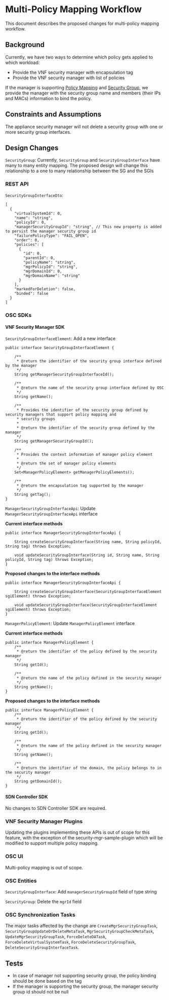 # Multi-Policy Mapping Workflow

This document describes the proposed changes for multi-policy mapping workflow.

## Background

Currently, we have two ways to determine which policy gets applied to which workload:

- Provide the VNF security manager with encapsulation tag
- Provide the VNF security manager with list of policies

If the manager is supporting [Policy Mapping](https://github.com/opensecuritycontroller/security-mgr-api/blob/master/src/main/java/org/osc/sdk/manager/Constants.java#L70) and [Security Group](https://github.com/opensecuritycontroller/security-mgr-api/blob/master/src/main/java/org/osc/sdk/manager/Constants.java#L60), we provide the manager with the security group name and members (their IPs and MACs) information to bind the policy.

## Constraints and Assumptions
The appliance security manager will not delete a security group with one or more security group interfaces.

## Design Changes
`SecurityGroup`: Currently, `SecurityGroup` and `SecurityGroupInterface` have many to many entity mapping. The proposed design will change this relationship to a one to many relationship between the SG and the SGIs

### REST API
`SecurityGroupInterfaceDto`:

```
[
  {
    "virtualSystemId": 0,
    "name": "string",
    "policyId": 0,
    "managerSecurityGroupId": "string", // This new property is added to persist the manager security group id
    "failurePolicyType": "FAIL_OPEN",
    "order": 0,
    "policies": [
      {
        "id": 0,
        "parentId": 0,
        "policyName": "string",
        "mgrPolicyId": "string",
        "mgrDomainId": 0,
        "mgrDomainName": "string"
      }
    ],
    "markedForDeletion": false,
    "binded": false
  }
]
```

### OSC SDKs

#### VNF Security Manager SDK

`SecurityGroupInterfaceElement`: Add a new interface

```
public interface SecurityGroupInterfaceElement {

	/**
	 * @return the identifier of the security group interface defined by the manager
	 */
	String getManagerSecurityGroupInterfaceId();

	/**
	 * @return the name of the security group interface defined by OSC
	 */
	String getName();

	/**
	 * Provides the identifier of the security group defined by security managers that support policy mapping and
	 * security groups
	 *
	 * @return the identifier of the security group defined by the manager
	 */
	String getManagerSecurityGroupId();

	/**
	 * Provides the context information of manager policy element
	 *
	 * @return the set of manager policy elements
	 */
	Set<ManagerPolicyElement> getManagerPolicyElements();

	/**
	 * @return the encapsulation tag supported by the manager
	 */
	String getTag();
}
```


`ManagerSecurityGroupInterfaceApi`: Update `ManagerSecurityGroupInterfaceApi` interface

**Current interface methods**

```
public interface ManagerSecurityGroupInterfaceApi {

    String createSecurityGroupInterface(String name, String policyId, String tag) throws Exception;

    void updateSecurityGroupInterface(String id, String name, String policyId, String tag) throws Exception;
}
```

**Proposed changes to the interface methods**

```
public interface ManagerSecurityGroupInterfaceApi {

    String createSecurityGroupInterface(SecurityGroupInterfaceElement sgiElement) throws Exception;

    void updateSecurityGroupInterface(SecurityGroupInterfaceElement sgiElement) throws Exception;
}
```

`ManagerPolicyElement`: Update `ManagerPolicyElement` interface

**Current interface methods**

```
public interface ManagerPolicyElement {
    /**
     * @return the identifier of the policy defined by the security manager
     */
    String getId();

    /**
     * @return the name of the policy defined in the security manager
     */
    String getName();
}
```

**Proposed changes to the interface methods**

```
public interface ManagerPolicyElement {
    /**
     * @return the identifier of the policy defined by the security manager
     */
    String getId();

    /**
     * @return the name of the policy defined in the security manager
     */
    String getName();

    /**
     * @return the identifier of the domain, the policy belongs to in the security manager
     */
    String getDomainId();
}
```

#### SDN Controller SDK
No changes to SDN Controller SDK are required.

### VNF Security Manager Plugins
Updating the plugins implementing these APIs is out of scope for this feature, with the exception of the security-mgr-sample-plugin which will be modified to support multiple policy mapping.

### OSC UI
Multi-policy mapping is out of scope.

### OSC Entities
`SecurityGroupInterface`: Add `managerSecurityGroupId` field of type string

`SecurityGroup`: Delete the `mgrId` field

### OSC Synchronization Tasks
The major tasks affected by the change are `CreateMgrSecurityGroupTask`, `SecurityGroupUpdateOrDeleteMetaTask`, `MgrSecurityGroupCheckMetaTask`, `UpdateMgrSecurityGroupTask`, `ForceDeleteDATask`, `ForceDeleteVirtualSystemTask`, `ForceDeleteSecurityGroupTask`, `DeleteSecurityGroupInterfaceTask`.

## Tests
- In case of manager not supporting security group, the policy binding should be done based on the tag
- If the manager is supporting the security group, the manager security group id should not be null